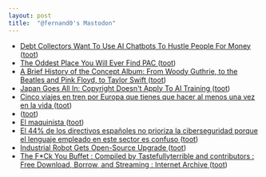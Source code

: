 ```yaml
---
layout: post
title:  "@fernand0's Mastodon"
---
```

*  [Debt Collectors Want To Use AI Chatbots To Hustle People For Money ](https://www.vice.com/en/article/bvjmm5/debt-collectors-want-to-use-ai-chatbots-to-hustle-people-for-mone) ([toot](https://mastodon.social/@fernand0/110554753750456559))
*  [The Oddest Place You Will Ever Find PAC ](https://blog.ret2.io/2021/06/16/intro-to-pac-arm64) ([toot](https://mastodon.social/@fernand0/110554591562685368))
*  [A Brief History of the Concept Album: From Woody Guthrie, to the Beatles and Pink Floyd, to Taylor Swift ](https://www.openculture.com/2023/05/a-brief-history-of-the-concept-album.htm) ([toot](https://mastodon.social/@fernand0/110554381865314539))
*  [Japan Goes All In: Copyright Doesn't Apply To AI Training ](https://technomancers.ai/japan-goes-all-in-copyright-doesnt-apply-to-ai-training) ([toot](https://mastodon.social/@fernand0/110554135759526957))
*  [Cinco viajes en tren por Europa que tienes que hacer al menos una vez en la vida ](https://www.publico.es/viajes/cinco-viajes-en-tren-por-europa-que-tienes-que-hacer-al-menos-una-vez-en-la-vida) ([toot](https://mastodon.social/@fernand0/110553868377723538))
*  [ ](https://mastodon.social/@rb3n) ([toot](https://mastodon.social/@fernand0/110553636857880567))
*  [El maquinista ](https://www.flickr.com/photos/fernand0/52952600475) ([toot](https://mastodon.social/@fernand0/110553627406679404))
*  [El 44% de los directivos españoles no prioriza la ciberseguridad porque el lenguaje empleado en este sector es confuso ](https://www.europapress.es/portaltic/ciberseguridad/noticia-44-directivos-espanoles-no-prioriza-ciberseguridad-porque-lenguaje-empleado-sector-confuso-20230530155337.htm) ([toot](https://mastodon.social/@fernand0/110553596616199677))
*  [Industrial Robot Gets Open-Source Upgrade ](https://hackaday.com/2023/05/14/industrial-robot-gets-open-source-upgrade) ([toot](https://mastodon.social/@fernand0/110553380873755966))
*  [The F*Ck You Buffet : Compiled by Tastefullyterrible and contributors : Free Download, Borrow, and Streaming : Internet Archive ](https://archive.org/details/the-f-ck-you-buffe) ([toot](https://mastodon.social/@fernand0/110553087549462622))
